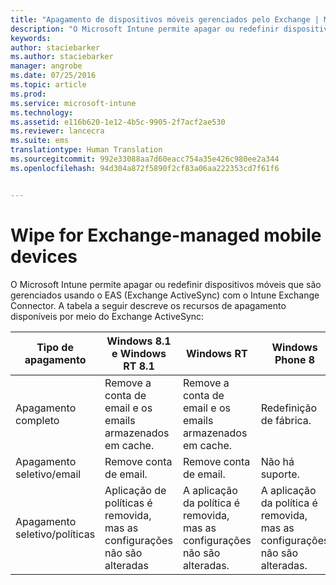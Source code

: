 ```yaml
---
title: "Apagamento de dispositivos móveis gerenciados pelo Exchange | Microsoft Intune"
description: "O Microsoft Intune permite apagar ou redefinir dispositivos móveis que são gerenciados usando o EAS (Exchange ActiveSync) com o Intune Exchange Connector"
keywords: 
author: staciebarker
ms.author: staciebarker
manager: angrobe
ms.date: 07/25/2016
ms.topic: article
ms.prod: 
ms.service: microsoft-intune
ms.technology: 
ms.assetid: e116b620-1e12-4b5c-9905-2f7acf2ae530
ms.reviewer: lancecra
ms.suite: ems
translationtype: Human Translation
ms.sourcegitcommit: 992e33088aa7d60eacc754a35e426c980ee2a344
ms.openlocfilehash: 94d304a872f5890f2cf83a06aa222353cd7f61f6


---
```



# <a name="wipe-for-exchangemanaged-mobile-devices"></a>Wipe for Exchange-managed mobile devices
O Microsoft Intune permite apagar ou redefinir dispositivos móveis que são gerenciados usando o EAS (Exchange ActiveSync) com o Intune Exchange Connector. A tabela a seguir descreve os recursos de apagamento disponíveis por meio do Exchange ActiveSync:

|Tipo de apagamento|Windows 8.1 e Windows RT 8.1|Windows RT|Windows Phone 8|iOS|Android|
|----------------|----------------------------------|--------------|-------------------|-------|-----------|
|Apagamento completo|Remove a conta de email e os emails armazenados em cache.|Remove a conta de email e os emails armazenados em cache.|Redefinição de fábrica.|Redefinição de fábrica.|Redefinição de fábrica.|
|Apagamento seletivo/email|Remove conta de email.|Remove conta de email.|Não há suporte.|Não há suporte.|Não há suporte.|
|Apagamento seletivo/políticas|Aplicação de políticas é removida, mas as configurações não são alteradas|A aplicação da política é removida, mas as configurações não são alteradas.|A aplicação da política é removida, mas as configurações não são alteradas.|A aplicação da política é removida, mas as configurações não são alteradas.|A aplicação da política é removida, mas as configurações não são alteradas.|



<!--HONumber=Oct16_HO3-->


